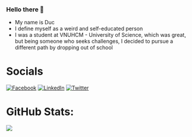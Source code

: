 <!-- # About me 
Hi, I'm a sophomore student at VNUHCM - University of Science. I've been studying AI for over a year. Currently, I can construct Machine learning or Deep learning models; run Data Preprocessing, Exploratory Data Analysis (EDA), Data Visualization; read and understand papers about DL; communicate and present in front of many people...

 -->
### Hello there 👋

* My name is Duc
* I define myself as a weird and self-educated person
* I was a student at VNUHCM - University of Science, which was great, but being someone who seeks challenges, I decided to pursue a different path by dropping out of school

# Socials
[![Facebook](https://img.shields.io/badge/Facebook-%231877F2.svg?logo=Facebook&logoColor=white)](https://facebook.com/bmd1905) [![LinkedIn](https://img.shields.io/badge/LinkedIn-%230077B5.svg?logo=linkedin&logoColor=white)](https://linkedin.com/in/bmd1905) [![Twitter](https://img.shields.io/badge/Twitter-%231DA1F2.svg?logo=Twitter&logoColor=white)](https://twitter.com/bmd1905)

<!-- # Tech Stack
![C](https://img.shields.io/badge/c-%2300599C.svg?style=for-the-badge&logo=c&logoColor=white) ![C++](https://img.shields.io/badge/c++-%2300599C.svg?style=for-the-badge&logo=c%2B%2B&logoColor=white) ![Python](https://img.shields.io/badge/python-3670A0?style=for-the-badge&logo=python&logoColor=ffdd54) ![Anaconda](https://img.shields.io/badge/Anaconda-%2344A833.svg?style=for-the-badge&logo=anaconda&logoColor=white) ![MySQL](https://img.shields.io/badge/mysql-%2300f.svg?style=for-the-badge&logo=mysql&logoColor=white) ![Notion](https://img.shields.io/badge/Notion-%23000000.svg?style=for-the-badge&logo=notion&logoColor=white) ![Canva](https://img.shields.io/badge/Canva-%2300C4CC.svg?style=for-the-badge&logo=Canva&logoColor=white) ![Keras](https://img.shields.io/badge/Keras-%23D00000.svg?style=for-the-badge&logo=Keras&logoColor=white) ![NumPy](https://img.shields.io/badge/numpy-%23013243.svg?style=for-the-badge&logo=numpy&logoColor=white) ![Pandas](https://img.shields.io/badge/pandas-%23150458.svg?style=for-the-badge&logo=pandas&logoColor=white) ![scikit-learn](https://img.shields.io/badge/scikit--learn-%23F7931E.svg?style=for-the-badge&logo=scikit-learn&logoColor=white) ![PyTorch](https://img.shields.io/badge/PyTorch-%23EE4C2C.svg?style=for-the-badge&logo=PyTorch&logoColor=white) ![TensorFlow](https://img.shields.io/badge/TensorFlow-%23FF6F00.svg?style=for-the-badge&logo=TensorFlow&logoColor=white) ![Trello](https://img.shields.io/badge/Trello-%23026AA7.svg?style=for-the-badge&logo=Trello&logoColor=white) -->
# GitHub Stats:
![](https://github-readme-stats.vercel.app/api?username=bmd1905&theme=auto&hide_border=false&include_all_commits=true&count_private=true&hide=issues,contribs&show_icons=true&hide_title=true&rank_icon=github&number_format=long&show=prs_merged_percentage)<br/>


<!-- [![GitHub Streak](https://streak-stats.demolab.com/?user=bmd1905&theme=dark&hide_border=true)](https://git.io/streak-stats) -->




<!-- 
<a href="https://github.com/bmd1905/Self-driving-Car-Simulator/">
  <img align="center" src="https://github-readme-stats.anuraghazra1.vercel.app/api/pin/?username=bmd1905&repo=Self-driving-Car-Simulator&theme=dark" />
</a> 

<a href="https://github.com/bmd1905/Vietnamese-Corrector/">
  <img align="center" src="https://github-readme-stats.anuraghazra1.vercel.app/api/pin/?username=bmd1905&repo=Vietnamese-Corrector&theme=dark" />
</a> 

<a href="https://github.com/bmd1905/vietnamese-ocr/">
  <img align="center" src="https://github-readme-stats.vercel.app/api/pin/?username=bmd1905&repo=vietnamese-ocr&theme=dark" />
</a> 


<a href="https://github.com/bmd1905/Image-Captioning/">
  <img align="center" src="https://github-readme-stats.vercel.app/api/pin/?username=bmd1905&repo=Image-Captioning&theme=dark" />
</a> 

<a href="https://github.com/bmd1905/Tiki-Books-Exploration/">
  <img align="center" src="https://github-readme-stats.vercel.app/api/pin/?username=bmd1905&repo=Tiki-Books-Exploration&theme=dark" />
</a> 

<a href="https://github.com/bmd1905/Amazon-Book-Covers-Crawler/">
  <img align="center" src="https://github-readme-stats.vercel.app/api/pin/?username=bmd1905&repo=Amazon-Book-Covers-Crawler&theme=dark" />
</a>

<a href="https://github.com/bmd1905/Salary-of-Data-AI-Jobs-in-the-US/">
  <img align="center" src="https://github-readme-stats.vercel.app/api/pin/?username=bmd1905&repo=Salary-of-Data-AI-Jobs-in-the-US&theme=dark" />
</a>

<a href="https://github.com/bmd1905/EDA-Amazon-Data-Science-Books/">

  <img align="center" src="https://github-readme-stats.vercel.app/api/pin/?username=bmd1905&repo=EDA-Amazon-Data-Science-Books&theme=dark" />
</a> -->
